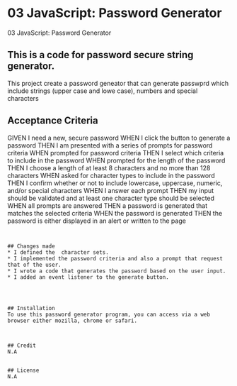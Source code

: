 # 03 JavaScript: Password Generator

03 JavaScript: Password Generator



## This  is a code for password  secure string generator.


This project create a password geneator that can generate passwprd which include strings (upper case and lowe case), numbers and special characters



## Acceptance Criteria
GIVEN I need a new, secure password
WHEN I click the button to generate a password
THEN I am presented with a series of prompts for password criteria
WHEN prompted for password criteria
THEN I select which criteria to include in the password
WHEN prompted for the length of the password
THEN I choose a length of at least 8 characters and no more than 128 characters
WHEN asked for character types to include in the password
THEN I confirm whether or not to include lowercase, uppercase, numeric, and/or special characters
WHEN I answer each prompt
THEN my input should be validated and at least one character type should be selected
WHEN all prompts are answered
THEN a password is generated that matches the selected criteria
WHEN the password is generated
THEN the password is either displayed in an alert or written to the page
```


## Changes made
* I defined the  character sets.
* I implemented the password criteria and also a prompt that request that of the user.
* I wrote a code that generates the password based on the user input.
* I added an event listener to the generate button.




## Installation
To use this password generator program, you can access via a web browser either mozilla, chrome or safari.



## Credit 
N.A


## License 
N.A



